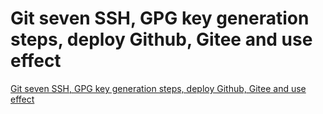 # Git seven SSH, GPG key generation steps, deploy Github, Gitee and use effect
[Git seven SSH, GPG key generation steps, deploy Github, Gitee and use effect](https://aiwithcloud.com/2022/09/15/git_seven_ssh_gpg_key_generation_steps_deploy_github_gitee_and_use_effect/)